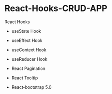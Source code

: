 # React-Hooks-CRUD-APP

React Hooks 
- useState Hook
- useEffect Hook
- useContext Hook
- useReducer Hook
- React Pagination
- React Tooltip

- React-bootstrap 5.0
